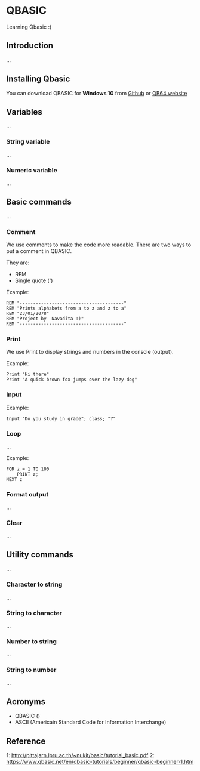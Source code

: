 # QBASIC

Learning Qbasic :)

## Introduction

...

## Installing Qbasic

You can download QBASIC for **Windows 10** from [Github](https://github.com/QB64Team/qb64/releases/tag/v1.5) or [QB64 website](https://www.qb64.org/portal/)


## Variables

...

### String variable

...

### Numeric variable

...

## Basic commands

...

### Comment

We use comments to make the code more readable. There are two ways to put a comment in QBASIC.

They are:
- REM
- Single quote (')

Example:

```
REM "---------------------------------------"
REM "Prints alphabets from a to z and z to a"
REM "23/01/2078"
REM "Project by  Navadita :)"
REM "---------------------------------------"
```

### Print

We use Print to display strings and numbers in the console (output). 

Example:

```
Print "Hi there"
Print "A quick brown fox jumps over the lazy dog"
```

### Input

Example:

```
Input "Do you study in grade"; class; "?"
```

### Loop

...

Example:

```
FOR z = 1 TO 100
    PRINT z;
NEXT z
```

### Format output

...

### Clear

...

## Utility commands

...

### Character to string

...

### String to character

...

### Number to string

...

### String to number

...

## Acronyms

- QBASIC ()
- ASCII (Americain Standard Code for Information Interchange)

## Reference

1: http://pittajarn.lpru.ac.th/~nukit/basic/tutorial_basic.pdf
2: https://www.qbasic.net/en/qbasic-tutorials/beginner/qbasic-beginner-1.htm